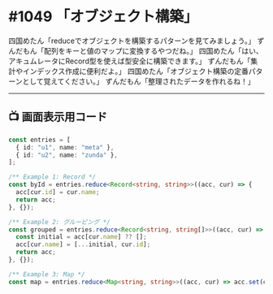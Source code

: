 # #1049 「オブジェクト構築」

四国めたん「reduceでオブジェクトを構築するパターンを見てみましょう。」
ずんだもん「配列をキーと値のマップに変換するやつだね。」
四国めたん「はい、アキュムレータにRecord型を使えば型安全に構築できます。」
ずんだもん「集計やインデックス作成に便利だよ。」
四国めたん「オブジェクト構築の定番パターンとして覚えてください。」
ずんだもん「整理されたデータを作れるね！」

---

## 📺 画面表示用コード

```typescript
const entries = [
  { id: "u1", name: "meta" },
  { id: "u2", name: "zunda" },
];

/** Example 1: Record */
const byId = entries.reduce<Record<string, string>>((acc, cur) => {
  acc[cur.id] = cur.name;
  return acc;
}, {});

/** Example 2: グルーピング */
const grouped = entries.reduce<Record<string, string[]>>((acc, cur) => {
  const initial = acc[cur.name] ?? [];
  acc[cur.name] = [...initial, cur.id];
  return acc;
}, {});

/** Example 3: Map */
const map = entries.reduce<Map<string, string>>((acc, cur) => acc.set(cur.id, cur.name), new Map());
```
